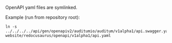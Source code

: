 OpenAPI yaml files are symlinked.

Example (run from repository root):

```shell
ln -s ../../../../api/gen/openapiv2/auditumio/auditum/v1alpha1/api.swagger.yaml website/redocusaurus/openapi/v1alpha1/api.yaml
```
